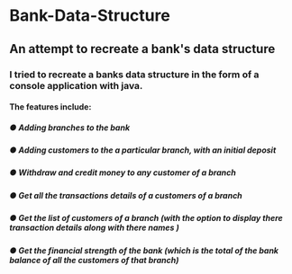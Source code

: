 # Bank-Data-Structure
## An attempt to recreate a bank's data structure 
### I tried to recreate a banks data structure in the form of a console application with java.
#### The features include: 
##### ● Adding branches to the bank 
##### ● Adding customers to the a particular branch, with an initial deposit 
##### ● Withdraw and credit money to any customer of a branch
##### ● Get all the transactions details of a customers of a branch
##### ● Get the list of customers of a branch (with the option to display there transaction details along with there names )
##### ● Get the financial strength of the bank (which is the total of the bank balance of all the customers of that branch)
